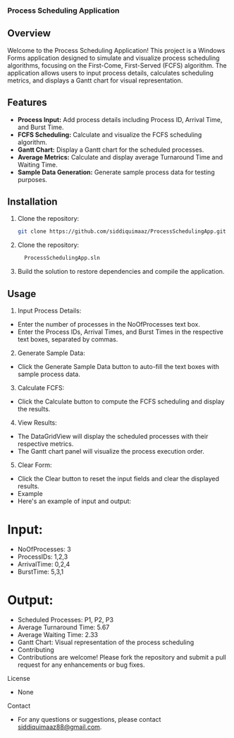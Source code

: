 ### Process Scheduling Application

## Overview

Welcome to the Process Scheduling Application! This project is a Windows Forms application designed to simulate and visualize process scheduling algorithms, focusing on the First-Come, First-Served (FCFS) algorithm. The application allows users to input process details, calculates scheduling metrics, and displays a Gantt chart for visual representation.

## Features

- **Process Input:** Add process details including Process ID, Arrival Time, and Burst Time.
- **FCFS Scheduling:** Calculate and visualize the FCFS scheduling algorithm.
- **Gantt Chart:** Display a Gantt chart for the scheduled processes.
- **Average Metrics:** Calculate and display average Turnaround Time and Waiting Time.
- **Sample Data Generation:** Generate sample process data for testing purposes.

## Installation

1. Clone the repository:
   ```sh
   git clone https://github.com/siddiquimaaz/ProcessSchedulingApp.git
2. Clone the repository:
   ```sh
     ProcessSchedulingApp.sln
3. Build the solution to restore dependencies and compile the application.
## Usage
1. Input Process Details:
 - Enter the number of processes in the NoOfProcesses text box.
 - Enter the Process IDs, Arrival Times, and Burst Times in the respective text boxes, separated by commas.
   
2. Generate Sample Data:
- Click the Generate Sample Data button to auto-fill the text boxes with sample process data.

3. Calculate FCFS:
- Click the Calculate button to compute the FCFS scheduling and display the results.

4. View Results:
- The DataGridView will display the scheduled processes with their respective metrics.
- The Gantt chart panel will visualize the process execution order.

5. Clear Form:
- Click the Clear button to reset the input fields and clear the displayed results.
- Example
- Here's an example of input and output:

# Input:
- NoOfProcesses: 3
- ProcessIDs: 1,2,3
- ArrivalTime: 0,2,4
- BurstTime: 5,3,1

# Output:

- Scheduled Processes: P1, P2, P3
- Average Turnaround Time: 5.67
- Average Waiting Time: 2.33
- Gantt Chart: Visual representation of the process scheduling
- Contributing
- Contributions are welcome! Please fork the repository and submit a pull request for any enhancements or bug fixes.

License
- None

 Contact
- For any questions or suggestions, please contact siddiquimaaz88@gmail.com.
